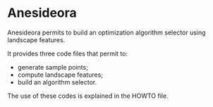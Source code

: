 # Anesideora

Anesideora permits to build an optimization algorithm selector using landscape features.

It provides three code files that permit to:
  - generate sample points;
  - compute landscape features;
  - build an algorithm selector.

The use of these codes is explained in the HOWTO file.
